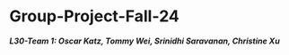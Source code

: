# Group-Project-Fall-24 <br />
_**L30-Team 1: Oscar Katz, Tommy Wei, Srinidhi Saravanan, Christine Xu**_
